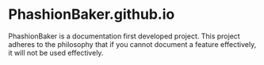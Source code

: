 # PhashionBaker.github.io
PhashionBaker is a documentation first developed project. This project adheres to the philosophy that if you cannot document a feature effectively, it will not be used effectively.
